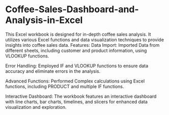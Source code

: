 # Coffee-Sales-Dashboard-and-Analysis-in-Excel
This Excel workbook is designed for in-depth coffee sales analysis. It utilizes various Excel functions and data visualization techniques to provide insights into coffee sales data.
Features:
Data Import: Imported Data from different sheets, including customer and product information, using VLOOKUP functions.

Error Handling: Employed IF and VLOOKUP functions to ensure data accuracy and eliminate errors in the analysis.

Advanced Functions: Performed Complex calculations using Excel functions, including PRODUCT and multiple IF functions.

Interactive Dashboard: The workbook features an interactive dashboard with line charts, bar charts, timelines, and slicers for enhanced data visualization and exploration.

